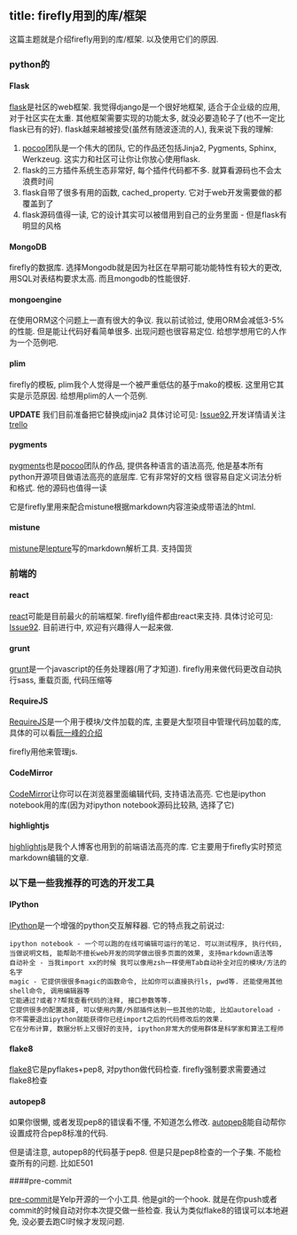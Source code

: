 title: firefly用到的库/框架
-------------------------

这篇主题就是介绍firefly用到的库/框架. 以及使用它们的原因.

### python的

#### Flask

[flask](https://github.com/mitsuhiko/flask)是社区的web框架. 我觉得django是一个很好地框架, 适合于企业级的应用, 对于社区实在太重. 其他框架需要实现的功能太多,
就没必要造轮子了(也不一定比flask已有的好). flask越来越被接受(虽然有随波逐流的人), 我来说下我的理解:

1. [pocoo](http://www.pocoo.org/)团队是一个伟大的团队, 它的作品还包括Jinja2, Pygments, Sphinx, Werkzeug.
这实力和社区可让你让你放心使用flask.
2. flask的三方插件系统生态非常好, 每个插件代码都不多. 就算看源码也不会太浪费时间
3. flask自带了很多有用的函数, cached_property. 它对于web开发需要做的都覆盖到了
4. flask源码值得一读, 它的设计其实可以被借用到自己的业务里面 - 但是flask有明显的风格

#### MongoDB

firefly的数据库. 选择Mongodb就是因为社区在早期可能功能特性有较大的更改, 用SQL对表结构要求太高. 而且mongodb的性能很好.

#### mongoengine

在使用ORM这个问题上一直有很大的争议. 我以前试验过, 使用ORM会减低3-5%的性能. 但是能让代码好看简单很多.
出现问题也很容易定位. 给想学想用它的人作为一个范例吧.

#### plim

firefly的模板, plim我个人觉得是一个被严重低估的基于mako的模板. 这里用它其实是示范原因. 给想用plim的人一个范例.

**UPDATE** 我们目前准备把它替换成jinja2 具体讨论可见: [Issue92](https://github.com/python-cn/firefly/issues/92),开发详情请关注[trello](https://trello.com/b/JM2OEXPA/firefly)

#### pygments

[pygments](https://bitbucket.org/birkenfeld/pygments-main)也是[pocoo](http://www.pocoo.org/)团队的作品, 提供各种语言的语法高亮, 他是基本所有python开源项目做语法高亮的底层库. 它有非常好的文档
很容易自定义词法分析和格式. 他的源码也值得一读

它是firefly里用来配合mistune根据markdown内容渲染成带语法的html.

#### mistune

[mistune](https://github.com/lepture/mistune)是[lepture](https://github.com/lepture)写的markdown解析工具. 支持国货

### 前端的

#### react

[react](https://github.com/facebook/react)可能是目前最火的前端框架. firefly组件都由react来支持. 具体讨论可见: [Issue92](https://github.com/python-cn/firefly/issues/92).
目前进行中, 欢迎有兴趣得人一起来做.

#### grunt
[grunt](https://github.com/gruntjs/grunt)是一个javascript的任务处理器(用了才知道).
firefly用来做代码更改自动执行sass, 重载页面, 代码压缩等

#### RequireJS

[RequireJS](http://requirejs.org)是一个用于模块/文件加载的库, 主要是大型项目中管理代码加载的库, 具体的可以看[阮一峰的介绍](http://www.ruanyifeng.com/blog/2012/11/require_js.html)

firefly用他来管理js.

#### CodeMirror

[CodeMirror](https://github.com/codemirror/CodeMirror)让你可以在浏览器里面编辑代码, 支持语法高亮.
它也是ipython notebook用的库(因为对ipython notebook源码比较熟, 选择了它)

#### highlightjs

[highlightjs](https://highlightjs.org)是我个人博客也用到的前端语法高亮的库.
它主要用于firefly实时预览markdown编辑的文章.


### 以下是一些我推荐的可选的开发工具

#### IPython

[IPython](https://github.com/ipython/ipython)是一个增强的python交互解释器. 它的特点我之前说过:

```
ipython notebook - 一个可以跑的在线可编辑可运行的笔记. 可以测试程序, 执行代码, 当做说明文档, 能帮助不擅长web开发的同学做出很多页面的效果, 支持markdown语法等
自动补全 - 当我import xx的时候 我可以像用zsh一样使用Tab自动补全对应的模块/方法的名字
magic - 它提供很很多magic的函数命令, 比如你可以直接执行ls, pwd等. 还能使用其他shell命令, 调用编辑器等
它能通过?或者??帮我查看代码的注释, 接口参数等等.
它提供很多的配置选择, 可以使用内置/外部插件达到一些其他的功能, 比如autoreload - 你不需要退出ipython就能获得你已经import之后的代码修改后的效果.
它在分布计算, 数据分析上又很好的支持, ipython非常大的使用群体是科学家和算法工程师
```

#### flake8

[flake8](https://github.com/PyCQA/flake8)它是pyflakes+pep8, 对python做代码检查. firefly强制要求需要通过flake8检查

#### autopep8

如果你很懒, 或者发现pep8的错误看不懂, 不知道怎么修改. [autopep8](https://github.com/hhatto/autopep8)能自动帮你设置成符合pep8标准的代码.

但是请注意, autopep8的代码基于pep8. 但是只是pep8检查的一个子集. 不能检查所有的问题. 比如E501

####pre-commit

[pre-commit](https://github.com/pre-commit/pre-commit)是Yelp开源的一个小工具. 他是git的一个hook.
就是在你push或者commit的时候自动对你本次提交做一些检查. 我认为类似flake8的错误可以本地避免,
没必要去跑CI时候才发现问题.
